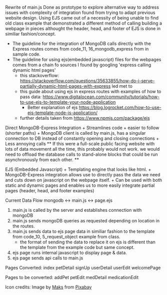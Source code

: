 Rewrite of main.js
Done as prototype to explore alternative way to address issues with complexity of integration found from trying to adapt previous website design. Using EJS came out of a necessity of being unable to find old class example that demonstrated a different method of calling building a webpage in pieces althought the header, head, and footer of EJS is done in similiar fashion/concept.
- The guideline for the integration of MongoDB calls directly with the Express routes comes from code_11, 16_mongodb_express from in sample code.
- The guideline for using ejs(embedded javascript) files for the webpages comes from a chain fo sources I found by googling 'express calling dynamic html pages'
    - this stackoverflow: https://stackoverflow.com/questions/35633855/how-do-i-serve-partially-dynamic-html-pages-with-express led met to
    - this guide about using ejs in express routes with examples of how to pass data: https://www.digitalocean.com/community/tutorials/how-to-use-ejs-to-template-your-node-application
         - Better explanation of ejs https://blog.logrocket.com/how-to-use-ejs-template-node-js-application/
    - further details taken from https://www.npmjs.com/package/ejs

Direct MongoDB-Express Integration
    + Streamlines code
    + easier to follow (shorter paths)
    + MongoDB client is called by main.js, has a singular connection to DB instead of constantly opening and closing connections
    + Less annoying calls
** If this were a full-scale public facing website with lots of data movement all the time, this probably would not work. we would need to offload the database calls to stand-alone blocks that could be run asynchronously from each other. **

EJS (Embedded Javascript)
    + Templating engine that looks like html.
    + MongoDB-Express integration allows use to directly pass the data we need and cuts down on javascript on the webpage itself.
    + Can be used with both static and dynamic pages and enables us to more easily integrate partial pages (header, head, and footer examples)

Current Data Flow
 mongodb <-> main.js <-> page.ejs
 
1) main.js is called by the server and establishes connection with mongoDB
2) main.js sends mongoDB queries as requested depending on location in the routes.
3) main.js sends data to ejs page data in similiar fashion to the template from code_10, 5_request_object example from class.
    - the format of sending the data to replace it on ejs is different than the template from the example code but same concept.
4) ejs page runs internal javascript to display page & data.
5) ejs page sends api calls to main.js


Pages Converted:
index
petDetail
signUp
userDetail
userEdit 
welcomePage

Pages to be converted:
addPet
petEdit
medDetail
medicationEdit




Icon credits: Image by <a href="https://pixabay.com/users/mk_al-19145027/?utm_source=link-attribution&amp;utm_medium=referral&amp;utm_campaign=image&amp;utm_content=6063639">Maks</a> from <a href="https://pixabay.com//?utm_source=link-attribution&amp;utm_medium=referral&amp;utm_campaign=image&amp;utm_content=6063639">Pixabay</a>